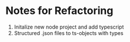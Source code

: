# Notes for Refactoring

1. Initalize new node project and add typescript
2. Structured .json files to ts-objects with types
